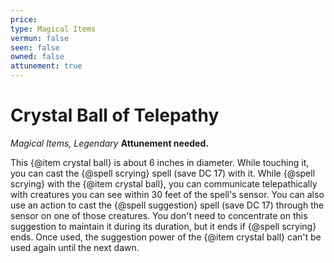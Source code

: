 ```yaml
---
price: 
type: Magical Items
vermun: false
seen: false
owned: false
attunement: true
---
```

# Crystal Ball of Telepathy

*Magical Items, Legendary* **Attunement needed.**

This {@item crystal ball} is about 6 inches in diameter. While touching it, you can cast the {@spell scrying} spell (save DC 17) with it. While {@spell scrying} with the {@item crystal ball}, you can communicate telepathically with creatures you can see within 30 feet of the spell's sensor. You can also use an action to cast the {@spell suggestion} spell (save DC 17) through the sensor on one of those creatures. You don't need to concentrate on this suggestion to maintain it during its duration, but it ends if {@spell scrying} ends. Once used, the suggestion power of the {@item crystal ball} can't be used again until the next dawn.